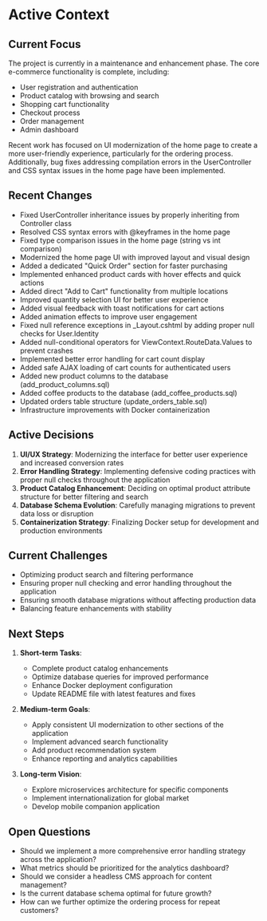 # Active Context

## Current Focus
The project is currently in a maintenance and enhancement phase. The core e-commerce functionality is complete, including:
- User registration and authentication
- Product catalog with browsing and search
- Shopping cart functionality
- Checkout process
- Order management
- Admin dashboard

Recent work has focused on UI modernization of the home page to create a more user-friendly experience, particularly for the ordering process. Additionally, bug fixes addressing compilation errors in the UserController and CSS syntax issues in the home page have been implemented.

## Recent Changes
- Fixed UserController inheritance issues by properly inheriting from Controller class
- Resolved CSS syntax errors with @keyframes in the home page
- Fixed type comparison issues in the home page (string vs int comparison)
- Modernized the home page UI with improved layout and visual design
- Added a dedicated "Quick Order" section for faster purchasing
- Implemented enhanced product cards with hover effects and quick actions
- Added direct "Add to Cart" functionality from multiple locations
- Improved quantity selection UI for better user experience
- Added visual feedback with toast notifications for cart actions
- Added animation effects to improve user engagement
- Fixed null reference exceptions in _Layout.cshtml by adding proper null checks for User.Identity
- Added null-conditional operators for ViewContext.RouteData.Values to prevent crashes
- Implemented better error handling for cart count display
- Added safe AJAX loading of cart counts for authenticated users
- Added new product columns to the database (add_product_columns.sql)
- Added coffee products to the database (add_coffee_products.sql)
- Updated orders table structure (update_orders_table.sql)
- Infrastructure improvements with Docker containerization

## Active Decisions
1. **UI/UX Strategy**: Modernizing the interface for better user experience and increased conversion rates
2. **Error Handling Strategy**: Implementing defensive coding practices with proper null checks throughout the application
3. **Product Catalog Enhancement**: Deciding on optimal product attribute structure for better filtering and search
4. **Database Schema Evolution**: Carefully managing migrations to prevent data loss or disruption
5. **Containerization Strategy**: Finalizing Docker setup for development and production environments

## Current Challenges
- Optimizing product search and filtering performance
- Ensuring proper null checking and error handling throughout the application
- Ensuring smooth database migrations without affecting production data
- Balancing feature enhancements with stability

## Next Steps
1. **Short-term Tasks**:
   - Complete product catalog enhancements
   - Optimize database queries for improved performance
   - Enhance Docker deployment configuration
   - Update README file with latest features and fixes

2. **Medium-term Goals**:
   - Apply consistent UI modernization to other sections of the application
   - Implement advanced search functionality
   - Add product recommendation system
   - Enhance reporting and analytics capabilities

3. **Long-term Vision**:
   - Explore microservices architecture for specific components
   - Implement internationalization for global market
   - Develop mobile companion application

## Open Questions
- Should we implement a more comprehensive error handling strategy across the application?
- What metrics should be prioritized for the analytics dashboard?
- Should we consider a headless CMS approach for content management?
- Is the current database schema optimal for future growth?
- How can we further optimize the ordering process for repeat customers? 